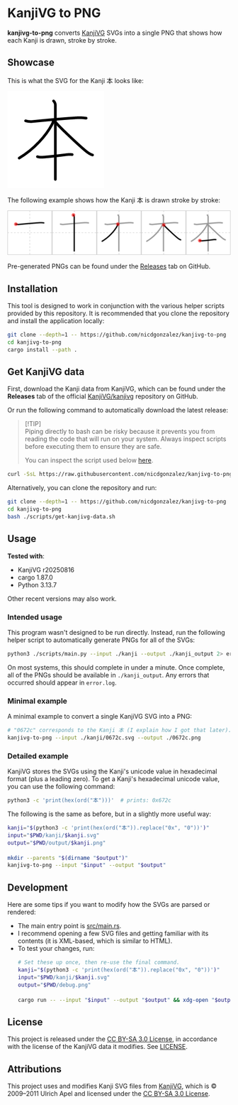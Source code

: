 # KanjiVG to PNG

**kanjivg-to-png** converts [KanjiVG] SVGs into a single PNG that shows how
each Kanji is drawn, stroke by stroke.

## Showcase

This is what the SVG for the Kanji 本 looks like:

![Original KanjiVG SVG showing the Kanji 本](./docs/assets/demo_before.png)

The following example shows how the Kanji 本 is drawn stroke by stroke:

![Demonstration of the Kanji 本 being drawn stroke by stroke.](./docs/assets/demo_after.png)

Pre-generated PNGs can be found under the [Releases] tab on GitHub.

## Installation

This tool is designed to work in conjunction with the various helper scripts
provided by this repository. It is recommended that you clone the repository
and install the application locally:

```bash
git clone --depth=1 -- https://github.com/nicdgonzalez/kanjivg-to-png
cd kanjivg-to-png
cargo install --path .
```

## Get KanjiVG data

First, download the Kanji data from KanjiVG, which can be found under the
**Releases** tab of the official [KanjiVG/kanjivg] repository on GitHub.

Or run the following command to automatically download the latest release:

> [!TIP]\
> Piping directly to bash can be risky because it prevents you from reading the
> code that will run on your system. Always inspect scripts before executing
> them to ensure they are safe.
>
> You can inspect the script used below [here](./scripts/get-kanjivg-data.sh).

```bash
curl -SsL https://raw.githubusercontent.com/nicdgonzalez/kanjivg-to-png/refs/heads/main/scripts/get-kanjivg-data.sh | bash
```

Alternatively, you can clone the repository and run:

```bash
git clone --depth=1 -- https://github.com/nicdgonzalez/kanjivg-to-png
cd kanjivg-to-png
bash ./scripts/get-kanjivg-data.sh
```

## Usage

**Tested with**:

- KanjiVG r20250816
- cargo 1.87.0
- Python 3.13.7

Other recent versions may also work.

### Intended usage

This program wasn't designed to be run directly. Instead, run the following
helper script to automatically generate PNGs for all of the SVGs:

```bash
python3 ./scripts/main.py --input ./kanji --output ./kanji_output 2> error.log
```

On most systems, this should complete in under a minute. Once complete, all of
the PNGs should be available in `./kanji_output`. Any errors that occurred
should appear in `error.log`.

### Minimal example

A minimal example to convert a single KanjiVG SVG into a PNG:

```bash
# "0672c" corresponds to the Kanji 本 (I explain how I got that later).
kanjivg-to-png --input ./kanji/0672c.svg --output ./0672c.png
```

### Detailed example

KanjiVG stores the SVGs using the Kanji's unicode value in hexadecimal format
(plus a leading zero). To get a Kanji's hexadecimal unicode value, you can use
the following command:

```bash
python3 -c 'print(hex(ord("本")))'  # prints: 0x672c
```

The following is the same as before, but in a slightly more useful way:

```bash
kanji="$(python3 -c 'print(hex(ord("本")).replace("0x", "0"))')"
input="$PWD/kanji/$kanji.svg"
output="$PWD/output/$kanji.png"

mkdir --parents "$(dirname "$output")"
kanjivg-to-png --input "$input" --output "$output"
```

## Development

Here are some tips if you want to modify how the SVGs are parsed or rendered:

- The main entry point is [src/main.rs](./src/main.rs).
- I recommend opening a few SVG files and getting familiar with its contents
  (it is XML-based, which is similar to HTML).
- To test your changes, run:
  ```bash
  # Set these up once, then re-use the final command.
  kanji="$(python3 -c 'print(hex(ord("本")).replace("0x", "0"))')"
  input="$PWD/kanji/$kanji.svg"
  output="$PWD/debug.png"

  cargo run -- --input "$input" --output "$output" && xdg-open "$output"
  ```

## License

This project is released under the [CC BY-SA 3.0 License], in accordance with
the license of the KanjiVG data it modifies. See [LICENSE](./LICENSE).

## Attributions

This project uses and modifies Kanji SVG files from [KanjiVG], which is ©
2009–2011 Ulrich Apel and licensed under the [CC BY-SA 3.0 License].

[cc by-sa 3.0 license]: http://creativecommons.org/licenses/by-sa/3.0/
[kanjivg]: http://kanjivg.tagaini.net
[kanjivg/kanjivg]: https://github.com/KanjiVG/kanjivg/releases
[releases]: https://github.com/nicdgonzalez/kanjivg-to-png/releases
